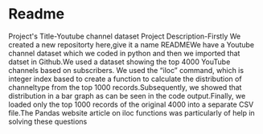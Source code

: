 # Readme
Project's Title-Youtube channel dataset 
Project Description-Firstly We created a new repositorty here,give it a name READMEWe have a Youtube channel dataset which we coded in python and then we imported that datset in Github.We used a dataset showing the top 4000 YouTube channels based on subscribers. We used the “iloc” command, which is integer index based to create a function to calculate the distribution of channeltype from the top 1000 records.Subsequently, we showed that distribution in a bar graph as can be seen in the code output.Finally, we loaded only the top 1000 records of the original 4000 into a separate CSV file.The Pandas website article on iloc functions was particularly of help in solving these questions

